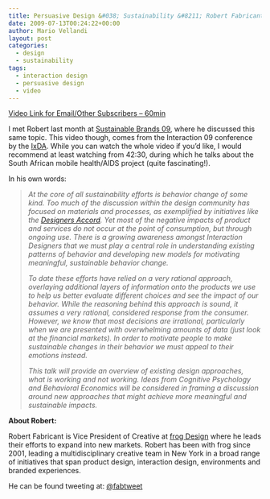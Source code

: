 ```yaml
---
title: Persuasive Design &#038; Sustainability &#8211; Robert Fabricant
date: 2009-07-13T00:24:22+00:00
author: Mario Vellandi
layout: post
categories:
  - design
  - sustainability
tags:
  - interaction design
  - persuasive design
  - video
---
```

[Video Link for Email/Other Subscribers &#8211; 60min](http://vimeo.com/3730382)

I met Robert last month at [Sustainable Brands 09](http://sustainablebrands09.com), where he discussed this same topic. This video though, comes from the Interaction 09 conference by the [IxDA](http://ixda.org). While you can watch the whole video if you&#8217;d like, I would recommend at least watching from 42:30, during which he talks about the South African mobile health/AIDS project (quite fascinating!).

In his own words:

> *At the core of all sustainability efforts is behavior change of some kind. Too much of the discussion within the design community has focused on materials and processes, as exemplified by initiatives like the <a href="http://www.designersaccord.org/">Designers Accord</a>. Yet most of the negative impacts of product and services do not occur at the point of consumption, but through ongoing use. There is a growing awareness amongst Interaction Designers that we must play a central role in understanding existing patterns of behavior and developing new models for motivating meaningful, sustainable behavior change.*
>
> *To date these efforts have relied on a very rational approach, overlaying additional layers of information onto the products we use to help us better evaluate different choices and see the impact of our behavior. While the reasoning behind this approach is sound, it assumes a very rational, considered response from the consumer. However, we know that most decisions are irrational, particularly when we are presented with overwhelming amounts of data (just look at the financial markets). In order to motivate people to make sustainable changes in their behavior we must appeal to their emotions instead.*
>
> *This talk will provide an overview of existing design approaches, what is working and not working. Ideas from Cognitive Psychology and Behavioral Economics will be considered in framing a discussion around new approaches that might achieve more meaningful and sustainable impacts.*

__About Robert:__

Robert Fabricant is Vice President of Creative at [frog Design](http://frogdesign.com) where he leads their efforts to expand into new markets. Robert has been with frog since 2001, leading a multidisciplinary creative team in New York in a broad range of initiatives that span product design, interaction design, environments and branded experiences.

He can be found tweeting at: <a rel="nofollow" href="http://twitter.com/fabtweet">@fabtweet</a>
